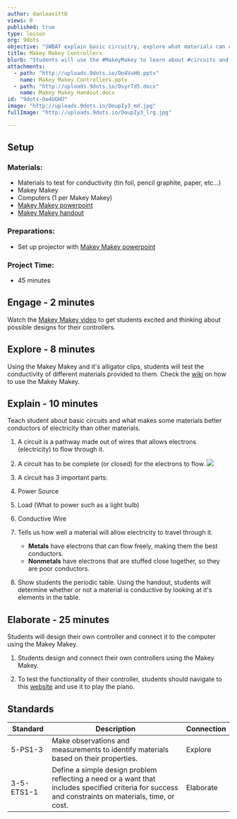 ```yaml
---
author: danleavitt0
views: 0
published: true
type: lesson
org: 9dots
objective: "SWBAT explain basic circuitry, explore what materials can carry a current through a MaKey MaKey controller, and design a unique MaKey MaKey controller using materials of their choice"
title: Makey Makey Controllers
blurb: "Students will use the #MakeyMakey to learn about #circuits and #conductivity. #NGSS-5-PS1-3 #NGSS-3-5-ETS1-1"
attachments: 
  - path: "http://uploads.9dots.io/Oo4VuH6.pptx"
    name: Makey Makey Controllers.pptx
  - path: "http://uploads.9dots.io/OsyrTd5.docx"
    name: Makey Makey Handout.docx
id: "9dots-Oo4UGHU"
image: "http://uploads.9dots.io/OoupIy3_md.jpg"
fullImage: "http://uploads.9dots.io/OoupIy3_lrg.jpg"

---
```


## Setup

### Materials:

- Materials to test for conductivity (tin foil, pencil graphite, paper, etc...)
- Makey Makey
- Computers (1 per Makey Makey)
- [Makey Makey powerpoint](http://uploads.9dots.io/Oo4VuH6.pptx)
- [Makey Makey handout](http://uploads.9dots.io/OsyrTd5.docx)

### Preparations:

- Set up projector with [Makey Makey powerpoint](http://uploads.9dots.io/Oo4VuH6.pptx)

### Project Time:

- 45 minutes

## Engage - 2 minutes
Watch the [Makey Makey video](https://www.youtube.com/watch?v=rfQqh7iCcOU) to get students excited and thinking about possible designs for their controllers.

## Explore - 8 minutes
Using the Makey Makey and it's alligator clips, students will test the conductivity of different materials provided to them. Check the [wiki]() on how to use the Makey Makey.

## Explain - 10 minutes
Teach student about basic circuits and what makes some materials better conductors of electricity than other materials.

1. A circuit is a pathway made out of wires that allows electrons (electricity) to flow through it.

2. A circuit has to be complete (or closed) for the electrons to flow.
![](http://uploads.9dots.io/Oo4Yl1S_md.jpg) 

3. A circuit has 3 important parts:
  1. Power Source
  2. Load (What to power such as a light bulb)
  3. Conductive Wire

4. Tells us how well a material will allow electricity to travel through it.
	- **Metals** have electrons that can flow freely, making them the best conductors.
	- **Nonmetals** have electrons that are stuffed close together, so they are poor conductors.

5. Show students the periodic table. Using the handout, students will determine whether or not a material is conductive by looking at it's elements in the table. 

## Elaborate - 25 minutes
Students will design their own controller and connect it to the computer using the Makey Makey. 

1. Students design and connect their own controllers using the Makey Makey. 

2. To test the functionality of their controller, students should navigate to this [website](http://scratch.mit.edu/projects/2543877/) and use it to play the piano.

## Standards

Standard | Description | Connection
--- | --- | ---
5-PS1-3 | Make observations and measurements to identify materials based on their properties. | Explore
3-5-ETS1-1 | Define a simple design problem reflecting a need or a want that includes specified criteria for success and constraints on materials, time, or cost. | Elaborate
